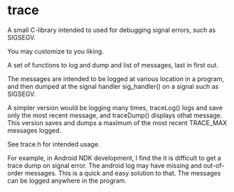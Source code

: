 # trace
A small C-library intended to used for debugging signal errors, such as SIGSEGV.


You may customize to you liking.

A set of functions to log and dump and list of messages,
last in first out.

The messages are intended to be logged at various location in a program,
and then dumped at the signal handler sig_handler() on a signal such as
SIGSEGV.

A simpler version would be logging many times, traceLog() logs and save
only the most recent message, and traceDump() displays othat message.
This version saves and dumps a maximum of the most recent TRACE_MAX messages
logged.

See trace.h for intended usage.

For example, in Android NDK development, I find the it is difficult to get a
trace dump on signal error. The android log may have missing and out-of-order
messages. This is a quick and easy solution to that. The messages can be logged
anywhere in the program.  




